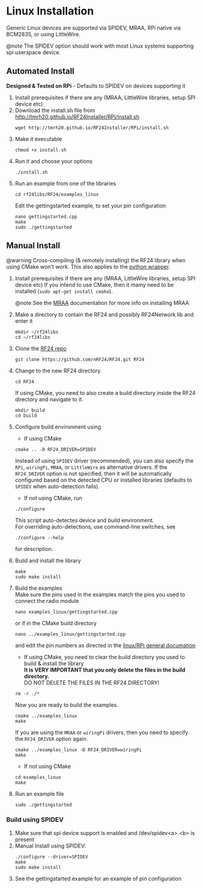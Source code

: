 # Linux Installation
Generic Linux devices are supported via SPIDEV, MRAA, RPi native via BCM2835, or using LittleWire.

@note The SPIDEV option should work with most Linux systems supporting spi userspace device. <br>

## Automated Install
**Designed & Tested on RPi** - Defaults to SPIDEV on devices supporting it

1. Install prerequisites if there are any (MRAA, LittleWire libraries, setup SPI device etc)
2. Download the install.sh file from http://tmrh20.github.io/RF24Installer/RPi/install.sh
   ```shell
   wget http://tmrh20.github.io/RF24Installer/RPi/install.sh
   ```
3. Make it executable
   ```shell
   chmod +x install.sh
   ```
4. Run it and choose your options
   ```shell
   ./install.sh
   ```
5. Run an example from one of the libraries
   ```shell
   cd rf24libs/RF24/examples_linux
   ```
   Edit the gettingstarted example, to set your pin configuration
   ```shell
   nano gettingstarted.cpp
   make
   sudo ./gettingstarted
   ```
## Manual Install
@warning Cross-compiling (& remotely installing) the RF24 library when using CMake won't work.
This also applies to the [python wrapper](md_docs_python_wrapper.html).

1. Install prerequisites if there are any (MRAA, LittleWire libraries, setup SPI device etc)
   If you intend to use CMake, then it mamy need to be installed (`sudo apt-get install cmake`).

   @note See the [MRAA](http://iotdk.intel.com/docs/master/mraa/index.html) documentation for
   more info on installing MRAA <br>
2. Make a directory to contain the RF24 and possibly RF24Network lib and enter it
   ```shell
   mkdir ~/rf24libs
   cd ~/rf24libs
   ```
3. Clone the [RF24 repo](https://github.com/nRF24/RF24)
   ```shell
   git clone https://github.com/nRF24/RF24.git RF24
   ```
4. Change to the new RF24 directory
   ```shell
   cd RF24
   ```
   If using CMake, you need to also create a build directory inside the RF24 directory and navigate to it.
   ```shell
   mkdir build
   cd build
   ```
5. Configure build environment using
   - If using CMake<br>
   ```shell
   cmake .. -D RF24_DRIVER=SPIDEV
   ```
   Instead of using `SPIDEV` driver (recommended), you can also specify the `RPi`, `wiringPi`,
   `MRAA`, or `LittleWire` as alternative drivers. If the `RF24_DRIVER` option is not specified,
   then it will be automatically configured based on the detected CPU or installed libraries
   (defaults to `SPIDEV` when auto-detection fails).
   - If not using CMake, run
   ```shell
   ./configure
   ```
   This script auto-detectes device and build environment.<br>
   For overriding auto-detections, use command-line switches, see
   ```shell
   ./configure --help
   ```
   for description.
6. Build and install the library
   ```shell
   make
   sudo make install
   ```
7. Build the examples <br>
   Make sure the pins used in the examples match the pins you used to connect the radio module
   ```shell
   nano examples_linux/gettingstarted.cpp
   ```
   or if in the CMake build directory
   ```shell
   nano ../examples_linux/gettingstarted.cpp
   ```
   and edit the pin numbers as directed in the [linux/RPi general documation](md_docs_rpi_general.html)

   - If using CMake, you need to clear the build directory you used to build & install the library
      <br> **It is VERY IMPORTANT that you only delete the files in the build directory.**
      <br> DO NOT DELETE THE FILES IN THE RF24 DIRECTORY!<br>
   ```shell
   rm -r ./*
   ```
      Now you are ready to build the examples.
   ```shell
   cmake ../examples_linux
   make
   ```
      If you are using the `MRAA` or `wiringPi` drivers, then you need to specify the `RF24_DRIVER`
      option again.
   ```shell
   cmake ../examples_linux -D RF24_DRIVER=wiringPi
   make
   ```
   - If not using CMake
   ```shell
   cd examples_linux
   make
   ```
8. Run an example file
   ```shell
   sudo ./gettingstarted
   ```

### Build using SPIDEV

1. Make sure that spi device support is enabled and /dev/spidev\<a\>.\<b\> is present
2. Manual Install using SPIDEV:
   ```shell
   ./configure --driver=SPIDEV
   make
   sudo make install
   ```
3. See the gettingstarted example for an example of pin configuration
